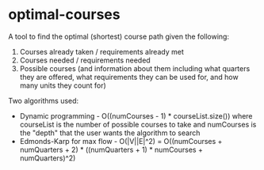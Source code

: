 # optimal-courses
A tool to find the optimal (shortest) course path given the following:
  1. Courses already taken / requirements already met
  2. Courses needed / requirements needed
  3. Possible courses (and information about them including what quarters they are offered, what requirements they can be used for, and how many units they count for)


Two algorithms used:
- Dynamic programming - O((numCourses - 1) * courseList.size()) where courseList is the number of possible courses to take and numCourses is the "depth" that the user wants the algorithm to search
- Edmonds-Karp for max flow - O(|V||E|^2) = O((numCourses + numQuarters + 2) * ((numQuarters + 1) * numCourses + numQuarters)^2)
